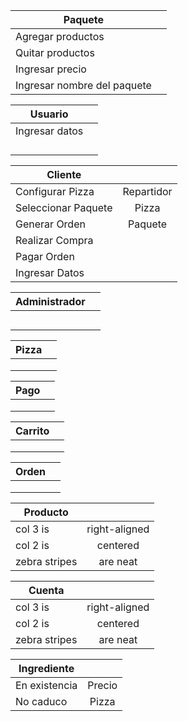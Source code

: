 |              Paquete        |               |   
| --------------------------- |:-------------:|
| Agregar productos           |  |
| Quitar productos            |  |
| Ingresar precio             |  |
| Ingresar nombre del paquete |  |

|      Usuario       |               | 
| ------------------ |:-------------:|
| Ingresar datos |  |
|  |  |
|  |  |
|  |  |
|  |  |

|      Cliente        |               | 
| ------------------  |:-------------:|
| Configurar Pizza| Repartidor    |
| Seleccionar Paquete| Pizza         |
| Generar Orden| Paquete       |
| Realizar Compra|  |
| Pagar Orden|  |
| Ingresar Datos  |  |

|      Administrador      |               | 
| ----------------------- |:-------------:|
|  |  |
|  |  |
|  |  |
|  |  |
|  |  |

| Pizza         |               | 
| ------------- |:-------------:|
|  |  |
|  |  |
|  |  |

| Pago          |               | 
| ------------- |:-------------:|
|  |  |
|  |  |
|  |  |

| Carrito       |               | 
| ------------- |:-------------:|
|  |  |
|  |  |
|  |  |

| Orden         |               | 
| ------------- |:-------------:|
|  |  |
|  |  |
|  |  |

| Producto      |               | 
| ------------- |:-------------:|
| col 3 is      | right-aligned |
| col 2 is      | centered      |
| zebra stripes | are neat      |

| Cuenta        |               | 
| ------------- |:-------------:|
| col 3 is      | right-aligned |
| col 2 is      | centered      |
| zebra stripes | are neat      |

| Ingrediente   |               | 
| ------------- |:-------------:|
| En existencia | Precio |
| No caduco | Pizza |
